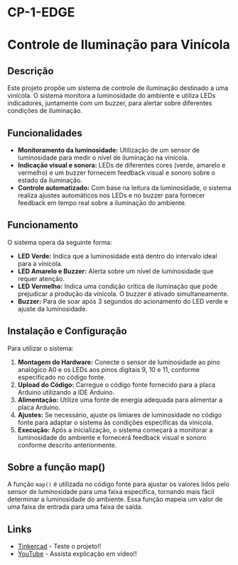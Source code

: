 # CP-1-EDGE
# Controle de Iluminação para Vinícola

## Descrição
Este projeto propõe um sistema de controle de iluminação destinado a uma vinícola. O sistema monitora a luminosidade do ambiente e utiliza LEDs indicadores, juntamente com um buzzer, para alertar sobre diferentes condições de iluminação.

## Funcionalidades
- **Monitoramento da luminosidade:** Utilização de um sensor de luminosidade para medir o nível de iluminação na vinícola.
- **Indicação visual e sonora:** LEDs de diferentes cores (verde, amarelo e vermelho) e um buzzer fornecem feedback visual e sonoro sobre o estado da iluminação.
- **Controle automatizado:** Com base na leitura da luminosidade, o sistema realiza ajustes automáticos nos LEDs e no buzzer para fornecer feedback em tempo real sobre a iluminação do ambiente.

## Funcionamento
O sistema opera da seguinte forma:
- **LED Verde:** Indica que a luminosidade está dentro do intervalo ideal para a vinícola.
- **LED Amarelo e Buzzer:** Alerta sobre um nível de luminosidade que requer atenção.
- **LED Vermelho:** Indica uma condição crítica de iluminação que pode prejudicar a produção da vinícola. O buzzer é ativado simultaneamente.
- **Buzzer:** Para de soar após 3 segundos do acionamento do LED verde e ajuste da luminosidade.

## Instalação e Configuração
Para utilizar o sistema:
1. **Montagem do Hardware:** Conecte o sensor de luminosidade ao pino analógico A0 e os LEDs aos pinos digitais 9, 10 e 11, conforme especificado no código fonte.
2. **Upload do Código:** Carregue o código fonte fornecido para a placa Arduino utilizando a IDE Arduino.
3. **Alimentação:** Utilize uma fonte de energia adequada para alimentar a placa Arduino.
4. **Ajustes:** Se necessário, ajuste os limiares de luminosidade no código fonte para adaptar o sistema às condições específicas da vinícola.
5. **Execução:** Após a inicialização, o sistema começará a monitorar a luminosidade do ambiente e fornecerá feedback visual e sonoro conforme descrito anteriormente.

## Sobre a função map()
A função `map()` é utilizada no código fonte para ajustar os valores lidos pelo sensor de luminosidade para uma faixa específica, tornando mais fácil determinar a luminosidade do ambiente. 
Essa função mapeia um valor de uma faixa de entrada para uma faixa de saída.

## Links
- [Tinkercad](https://www.tinkercad.com/things/lYkVWq2qaxt-copy-of-projeto-cp-finalizado) - Teste o projeto!!
- [YouTube](https://www.youtube.com/watch?v=I5_tl6Be8LA&t=1s) - Assista explicação em vídeo!!
